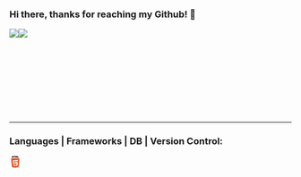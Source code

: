 ### Hi there, thanks for reaching my Github! 👋

<div align="left">
<a href="https://github.com/anuraghazra/github-readme-stats">
  <img align="left" src="https://github-readme-stats.vercel.app/api?username=Karanveer-singh671&count_private=true&show_icons=true&theme=merko&hide_rank=true&include_all_commits=true" />
</a>

<a href="https://github.com/anuraghazra/convoychat">
  <img align="left" src="https://github-readme-stats.vercel.app/api/top-langs/?username=Karanveer-singh671&hide=php&layout=compact&theme=merko" />
</a>
</div>

<br/><br/><br/><br/><br/><br/><br/><br/><br/>

<div align="left">
  
 <hr/>
  
### Languages | Frameworks | DB | Version Control:

<img align="left" alt="" width="21px" src="https://icongr.am/devicon/javascript-original.svg?size=26&color=currentColor" />
<img align="left" alt="" width="21px" src="https://icongr.am/devicon/typescript-original.svg?size=26&color=currentColor" />
<img align="left" alt="" width="21px" src="https://icongr.am/devicon/nodejs-original-wordmark.svg?size=26&color=currentColor" />  
<img align="left" alt="" width="21px" src="https://icongr.am/devicon/express-original.svg?size=26&color=currentColor" />
<img align="left" alt="" width="21px" src="https://icongr.am/devicon/npm-original-wordmark.svg?size=26&color=currentColor" />  
<img align="left" alt="" width="21px" src="https://icongr.am/devicon/mongodb-original.svg?size=26&color=currentColor" />
<img align="left" alt="" width="21px" src="https://icongr.am/devicon/postgresql-original.svg?size=26&color=currentColor" />
<img align="left" alt="" width="21px" src="https://icongr.am/devicon/docker-original.svg?size=26&color=currentColor" />
<img align="left" alt="" width="21px" src="https://icongr.am/devicon/react-original.svg?size=26&color=currentColor" />
<img align="left" alt="" width="21px" src="https://icongr.am/simple/redux.svg?size=26&color=0088cc&colored=false" />
<img align="left" alt="" width="21px" src="https://icongr.am/devicon/git-original.svg?size=26&color=currentColor" />
<img align="left" alt="HTML5" width="21px" src="https://raw.githubusercontent.com/github/explore/80688e429a7d4ef2fca1e82350fe8e3517d3494d/topics/html/html.png" />
</div>
<br />
<br />
<!--

<!--
**Karanveer-singh671/Karanveer-singh671** is a ✨ _special_ ✨ repository because its `README.md` (this file) appears on your GitHub profile.

Here are some ideas to get you started:

- 🔭 I’m currently working on ...
- 🌱 I’m currently learning ...
- 👯 I’m looking to collaborate on ...
- 🤔 I’m looking for help with ...
- 💬 Ask me about ...
- 📫 How to reach me: ...
- 😄 Pronouns: ...
- ⚡ Fun fact: ...
-->


